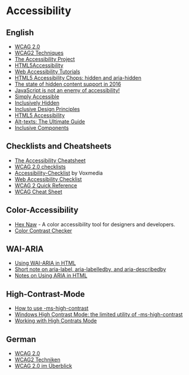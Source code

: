 Accessibility
=============

English
-------

-	[WCAG 2.0](http://www.w3.org/TR/2008/REC-WCAG20-20081211/)
-	[WCAG2 Techniques](http://www.w3.org/TR/2012/NOTE-WCAG20-TECHS-20120103/)
-	[The Accessibility Project](http://a11yproject.com/)
-	[HTML5Accessibility](http://www.html5accessibility.com/)
-	[Web Accessibility Tutorials](http://www.w3.org/WAI/tutorials/)
-	[HTML5 Accessibility Chops: hidden and aria-hidden](https://www.paciellogroup.com/blog/2012/05/html5-accessibility-chops-hidden-and-aria-hidden/)
-	[The state of hidden content support in 2016](https://www.paciellogroup.com/blog/2016/01/the-state-of-hidden-content-support-in-2016/)
-	[JavaScript is not an enemy of accessibility!](https://www.marcozehe.de/2016/11/23/javascript-not-enemy-accessibility/)
-	[Simply Accessible](http://simplyaccessible.com/)
- [Inclusively Hidden](http://www.scottohara.me/blog/2017/04/14/inclusively-hidden.html)
- [Inclusive Design Principles](http://inclusivedesignprinciples.org)
- [HTML5 Accessibility](http://html5accessibility.com)
- [Alt-texts: The Ultimate Guide](https://axesslab.com/alt-texts)
-	[Inclusive Components](http://inclusive-components.club/)


Checklists and Cheatsheets
------

- [The Accessibility Cheatsheet](https://bitsofco.de/the-accessibility-cheatsheet/)
- [WCAG 2.0 checklists](https://www.wuhcag.com/wcag-checklist/)
- [Accessibility-Checklist](http://accessibility.voxmedia.com) by Voxmedia
- [Web Accessibility Checklist](http://a11yproject.com/checklist.html)
-	[WCAG 2 Quick Reference](http://www.3pha.com/wcag2/)
-	[WCAG Cheat Sheet](http://worksperfectly.net/wcag/)

Color-Accessibility
------

-	[Hex Naw](https://hexnaw.com/) - A color accessibility tool for designers and developers.
-	[Color Contrast Checker](https://marijohannessen.github.io/color-contrast-checker/)


WAI-ARIA
------

-	[Using WAI-ARIA in HTML](http://www.w3.org/TR/2013/WD-aria-in-html-20130214/)
- [Short note on aria-label, aria-labelledby, and aria-describedby](https://developer.paciellogroup.com/blog/2017/07/short-note-on-aria-label-aria-labelledby-and-aria-describedby/)
-	[Notes on Using ARIA in HTML](http://w3c.github.io/aria-in-html/)


High-Contrast-Mode
------

- [How to use -ms-high-contrast](http://www.gwhitworth.com/blog/2017/04/how-to-use-ms-high-contrast)
- [Windows High Contrast Mode: the limited utility of -ms-high-contrast](https://developer.paciellogroup.com/blog/2016/12/windows-high-contrast-mode-the-limited-utility-of-ms-high-contrast/)
- [Working with High Contrats Mode](https://rawgit.com/ericwbailey/working-with-high-contrast-mode-talk/master/index.html#/)

German
------

-	[WCAG 2.0](http://www.w3.org/Translations/WCAG20-de/)
-	[WCAG2 Techniken](http://www.einfach-fuer-alle.de/wcag2.0/uebersetzungen/WCAG20-TECHS/)
-	[WCAG 2.0 im Überblick](http://www.einfach-fuer-alle.de/artikel/wcag-einfuehrung/)
